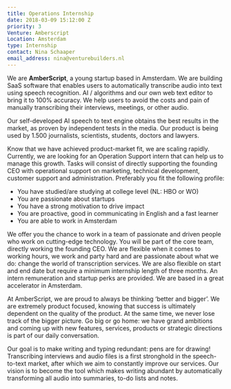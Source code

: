 ```yaml
---
title: Operations Internship
date: 2018-03-09 15:12:00 Z
priority: 3
Venture: Amberscript
Location: Amsterdam
type: Internship
contact: Nina Schaaper
email_address: nina@venturebuilders.nl
---
```


We are **AmberScript**, a young startup based in Amsterdam. We are building SaaS software that enables users to automatically transcribe audio into text using speech recognition. AI / algorithms and our own web text editor to bring it to 100% accuracy. We help users to avoid the costs and pain of manually transcribing their interviews, meetings, or other audio.

Our self-developed AI speech to text engine obtains the best results in the market, as proven by independent tests in the media. Our product is being used by 1.500 journalists, scientists, students, doctors and lawyers.

Know that we have achieved product-market fit, we are scaling rapidly. Currently, we are looking for an Operation Support intern that can help us to manage this growth. Tasks will consist of directly supporting the founding CEO with operational support on marketing, technical development, customer support and administration. Preferably you fit the following profile:

* You have studied/are studying at college level (NL: HBO or WO)
* You are passionate about startups
* You have a strong motivation to drive impact
* You are proactive, good in communicating in English and a fast learner
*  You are able to work in Amsterdam

We offer you the chance to work in a team of passionate and driven people who work on cutting-edge technology. You will be part of the core team, directly working the founding CEO. We are flexible when it comes to working hours, we work and party hard and are passionate about what we do: change the world of transcription services. We are also flexible on start and end date but require a minimum internship length of three months. An intern remuneration and startup perks are provided. We are based in a great accelerator in Amsterdam.

At AmberScript, we are proud to always be thinking ‘better and bigger’. We are extremely product focused, knowing that success is ultimately dependent on the quality of the product. At the same time, we never lose track of the bigger picture. Go big or go home: we have grand ambitions and coming up with new features, services, products or strategic directions is part of our daily conversation.

Our goal is to make writing and typing redundant: pens are for drawing! Transcribing interviews and audio files is a first stronghold in the speech-to-text market, after which we aim to constantly improve our services. Our vision is to become the tool which makes writing abundant by automatically transforming all audio into summaries, to-do lists and notes.